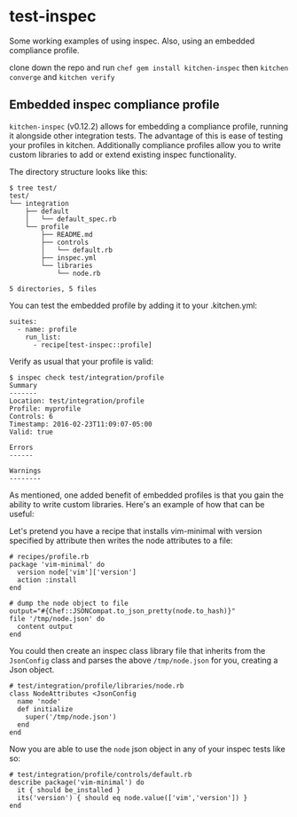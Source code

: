 # test-inspec

Some working examples of using inspec.  Also, using an embedded compliance profile.

clone down the repo and run `chef gem install kitchen-inspec` then `kitchen converge` and `kitchen verify`

## Embedded inspec compliance profile

`kitchen-inspec` (v0.12.2) allows for embedding a compliance profile, running it alongside other integration tests.
The advantage of this is ease of testing your profiles in kitchen.  Additionally compliance profiles allow you to write
custom libraries to add or extend existing inspec functionality.

The directory structure looks like this:
```
$ tree test/
test/
└── integration
    ├── default
    │   └── default_spec.rb
    └── profile
        ├── README.md
        ├── controls
        │   └── default.rb
        ├── inspec.yml
        └── libraries
            └── node.rb

5 directories, 5 files
```
You can test the embedded profile by adding it to your .kitchen.yml:
```
suites:
  - name: profile
    run_list:
      - recipe[test-inspec::profile]
```

Verify as usual that your profile is valid:
```
$ inspec check test/integration/profile
Summary
-------
Location: test/integration/profile
Profile: myprofile
Controls: 6
Timestamp: 2016-02-23T11:09:07-05:00
Valid: true

Errors
------

Warnings
--------
```

As mentioned, one added benefit of embedded profiles is that you gain the ability to write custom libraries.
Here's an example of how that can be useful:

Let's pretend you have a recipe that installs vim-minimal with version specified by attribute then
writes the node attributes to a file:
```
# recipes/profile.rb
package 'vim-minimal' do
  version node['vim']['version']
  action :install
end

# dump the node object to file
output="#{Chef::JSONCompat.to_json_pretty(node.to_hash)}"
file '/tmp/node.json' do
  content output
end
```

You could then create an inspec class library file that inherits from the `JsonConfig` class and parses
the above `/tmp/node.json` for you, creating a Json object.
```
# test/integration/profile/libraries/node.rb
class NodeAttributes <JsonConfig
  name 'node'
  def initialize
    super('/tmp/node.json')
  end
end
```

Now you are able to use the `node` json object in any of your inspec tests like so:
```
# test/integration/profile/controls/default.rb
describe package('vim-minimal') do
  it { should be_installed }
  its('version') { should eq node.value(['vim','version']) }
end
```
